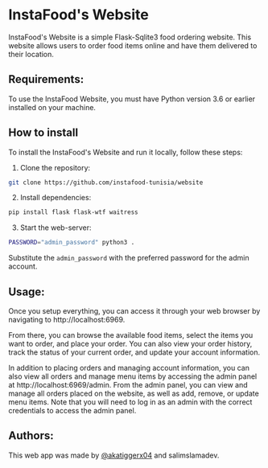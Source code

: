 # InstaFood's Website

InstaFood's Website is a simple Flask-Sqlite3 food ordering website. This website allows users to order food items online and have them delivered to their location.

## Requirements:

To use the InstaFood Website, you must have Python version 3.6 or earlier installed on your machine.

## How to install

To install the InstaFood's Website and run it locally, follow these steps:

1. Clone the repository:

```sh
git clone https://github.com/instafood-tunisia/website
```

2. Install dependencies:

```sh
pip install flask flask-wtf waitress
```

3. Start the web-server:

```sh
PASSWORD="admin_password" python3 .
```

Substitute the `admin_password` with the preferred password for the admin account.

## Usage:

Once you setup everything, you can access it through your web browser by navigating to http://localhost:6969.

From there, you can browse the available food items, select the items you want to order, and place your order. You can also view your order history, track the status of your current order, and update your account information.

In addition to placing orders and managing account information, you can also view all orders and manage menu items by accessing the admin panel at http://localhost:6969/admin. From the admin panel, you can view and manage all orders placed on the website, as well as add, remove, or update menu items. Note that you will need to log in as an admin with the correct credentials to access the admin panel.

## Authors:

This web app was made by [@akatiggerx04](https://github.com/akatiggerx04) and salimslamadev.